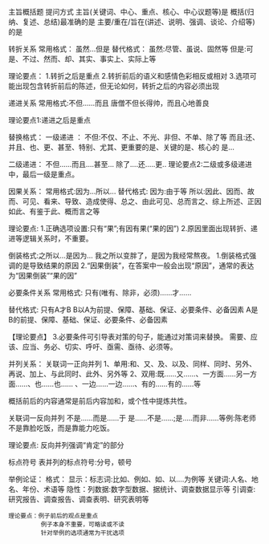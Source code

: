 主旨概括题
提问方式
主旨(关键词、中心、重点、核心、中心议题等)是 
概括(归纳、复述、总结)最准确的是
主要/重在/旨在(讲述、说明、强调、谈论、介绍等)的是


转折关系
常用格式：  虽然...但是
替代格式：
虽然:尽管、虽说、固然等
但是:可是、不过、然而、却、其实、事实上、实际上等


理论要点：
1.转折之后是重点
2.转折前后的语义和感情色彩相反或相对
3.选项可能出现包含转折前后的陈述，但无论如何，转折之后的内容必须出现


递进关系
常用格式:不但……而且
唐僧不但长得帅，而且心地善良

理论要点1:递进之后是重点

替换格式：
一级递进 ：
不但:不仅、不止、不光、非但、不单、除了等
而且:还、并且、也、更、甚至、特别、尤其、更重要的是、关键的是、核心的
是…

二级递进：
不但......而且....甚至...
除了....还.….更..
理论要点2:二级或多级递进中，最后一级是重点。



因果关系：
常用格式:因为...所以...
替代格式:
因为:由于等
所以:因此、因而、故而、可见、看来、导致、造成使得、总之、由此可见、总而言之、综上所述、正因如此、有鉴于此、概而言之等

理论要点:
1.正确选项设置:只有“果”;有因有果(“果的因”)
2.原因里面出现转折、递进等逻辑关系时，不重要。

倒装格式:之所以...是因为...
我之所以变胖了，是因为我经常熬夜。
1.倒装格式强调的是导致结果的原因
2.“因果倒装”，在答案中一般会出现“原因”，通常的表达为“因果倒装”“果的因”



必要条件关系
常用格式:   只有(唯有、除非，必须)……才……

替代格式:
只有A才B
B以A为前提、保障、基础、保证、必要条件、必备因素
A是B的前提、保障、基础、保证、必要条件、必备因素

【理论要点】
3.必要条件可引导表对策的句子，能通过对策词来替换。
需要、应该、应当、务必、切实、呼吁、亟需、亟待、必须等。


并列关系：
关联词一正向并列
1、单用:和、又、及、以及、同样、同时、另外、再说、加上、与此同时、此外、另外等
2、双用:既……又……、一方面……另一方面……、也……也…… 、一边……一边……、有的……有的……等

概括前后的内容通常是前后内容加和，或个性中提炼共性。


关联词一反向并列
不是......而是......于
是......不是.…..;是.....而非......等例:陈老师不是靠脸吃饭，而是靠能力吃饭。

理论要点:
反向并列强调“肯定”的部分

标点符号
表并列的标点符号:分号，顿号




举例论证：
格式：
    显示：标志词:比如、例如、如、以.…为例等
          关键词:人名、地名、年份、术语等
    隐性：列数据:数字型数据、据统计、调查数据显示等
          引调查:研究报告、调查报告、调查表明、研究表明等

    理论要点：例子前后的观点是重点
             例子本身不重要，可略读或不读
             针对举例的选项通常为干扰选项